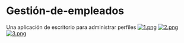 # Gestión-de-empleados
Una aplicación de escritorio para administrar perfiles
[![1.png](https://i.postimg.cc/YSJBVwg1/1.png)](https://postimg.cc/p9YSh4sT)
[![2.png](https://i.postimg.cc/fLmQQgj1/2.png)](https://postimg.cc/KkGHnfW5)
[![3.png](https://i.postimg.cc/brPcyHmr/3.png)](https://postimg.cc/Q9fnS5GZ)
